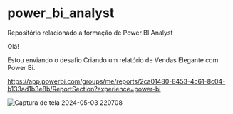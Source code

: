 # power_bi_analyst

Repositório relacionado a formação de Power BI Analyst

Olá!

Estou enviando o desafio Criando um relatório de Vendas Elegante com Power Bi.

https://app.powerbi.com/groups/me/reports/2ca01480-8453-4c61-8c04-b133ad1b3e8b/ReportSection?experience=power-bi

![Captura de tela 2024-05-03 220708](https://github.com/nathanaellucas/power_bi_analyst/assets/88562431/06122cad-7602-4920-9eaa-1f0243481807)

